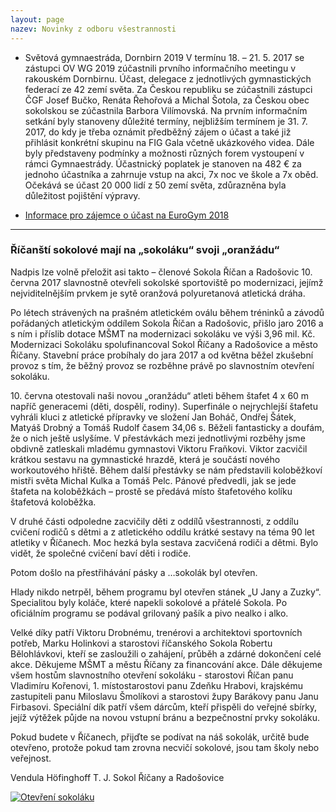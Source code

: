 ```yaml
---
layout: page
nazev: Novinky z odboru všestrannosti
---
```


* Světová gymnaestráda, Dornbirn 2019 V termínu 18. – 21. 5. 2017 se zástupci OV WG 2019 zúčastnili prvního informačního meetingu v rakouském Dornbirnu. Účast, delegace z jednotlivých gymnastických federací ze 42 zemí světa. Za Českou republiku se zúčastnili zástupci ČGF Josef Bučko, Renáta Řehořová a Michal Šotola, za Českou obec sokolskou se zúčastnila Barbora Vilímovská. Na prvním informačním setkání byly stanoveny důležité termíny, nejbližším termínem je 31. 7. 2017, do kdy je třeba oznámit předběžný zájem o účast a také již přihlásit konkrétní skupinu na FIG Gala včetně ukázkového videa. Dále byly představeny podmínky a možnosti různých forem vystoupení v rámci Gymnaestrády. Účastnický poplatek je stanoven na 482 € za jednoho účastníka a zahrnuje vstup na akci, 7x noc ve škole a 7x oběd. Očekává se účast 20 000 lidí z 50 zemí světa, zdůrazněna byla důležitost pojištění výpravy.

* [Informace pro zájemce o účast na EuroGym 2018](https://drive.google.com/open?id=0B0w6gDorCVUkMTRXanNXVEtYOVBwQng4VVd1VDdpcS1kQXI0)

---

### Říčanští sokolové mají na „sokoláku“ svoji „oranžádu“

Nadpis lze volně přeložit asi takto – členové Sokola Říčan a Radošovic 10. června 2017 slavnostně otevřeli sokolské sportoviště po modernizaci, jejímž nejviditelnějším prvkem je sytě oranžová polyuretanová atletická dráha.

Po létech strávených na prašném atletickém oválu během tréninků a závodů pořádaných atletickým oddílem Sokola Říčan a Radošovic, přišlo jaro 2016 a s ním i příslib dotace MŠMT na modernizaci sokoláku ve výši 3,96 mil. Kč. Modernizaci Sokoláku spolufinancoval Sokol Říčany a Radošovice a město Říčany. Stavební práce probíhaly do jara 2017 a od května běžel zkušební provoz s tím, že běžný provoz se rozběhne právě po slavnostním otevření sokoláku.

10\. června otestovali naši novou „oranžádu“ atleti během štafet 4 x 60 m napříč generacemi (děti, dospělí, rodiny). Superfinále o nejrychlejší štafetu vyhráli kluci z atletické přípravky ve složení Jan Boháč, Ondřej Šátek, Matyáš Drobný a Tomáš Rudolf časem 34,06 s. Běželi fantasticky a doufám, že o nich ještě uslyšíme. V přestávkách mezi jednotlivými rozběhy jsme obdivně zatleskali mladému gymnastovi Viktoru Fraňkovi. Viktor zacvičil krátkou sestavu na gymnastické hrazdě, která je součástí nového workoutového hřiště. Během další přestávky se nám představili koloběžkoví mistři světa Michal Kulka a Tomáš Pelc. Pánové předvedli, jak se jede štafeta na koloběžkách – prostě se předává místo štafetového kolíku štafetová koloběžka.

V druhé části odpoledne zacvičily děti z oddílů všestrannosti, z oddílu cvičení rodičů s dětmi a z atletického oddílu krátké sestavy na téma 90 let atletiky v Říčanech. Moc hezká byla sestava zacvičená rodiči a dětmi. Bylo vidět, že společné cvičení baví děti i rodiče.

Potom došlo na přestřihávání pásky a …sokolák byl otevřen.

Hlady nikdo netrpěl, během programu byl otevřen stánek „U Jany a Zuzky“. Specialitou byly koláče, které napekli sokolové a přátelé Sokola. Po oficiálním programu se podával grilovaný pašík a pivo nealko i alko.

Velké díky patří Viktoru Drobnému, trenérovi a architektovi sportovních potřeb, Marku Holinkovi a starostovi říčanského Sokola Robertu Bělohlávkovi, kteří se zasloužili o zahájení, průběh a zdárné dokončení celé akce. Děkujeme MŠMT a městu Říčany za financování akce. Dále děkujeme všem hostům slavnostního otevření sokoláku - starostovi Říčan panu Vladimíru Kořenovi, 1. místostarostovi panu Zdeňku Hrabovi, krajskému zastupiteli panu Miloslavu Šmolíkovi a starostovi župy Barákovy panu Janu Firbasovi. Speciální dík patří všem dárcům, kteří přispěli do veřejné sbírky, jejíž výtěžek půjde na novou vstupní bránu a bezpečnostní prvky sokoláku.

Pokud budete v Říčanech, přijďte se podívat na náš sokolák, určitě bude otevřeno, protože pokud tam zrovna necvičí sokolové, jsou tam školy nebo veřejnost.

Vendula Höfinghoff T. J. Sokol Říčany a Radošovice

[![Otevření sokoláku](https://lh3.googleusercontent.com/AgoWyadqsQq79GiMsgzmnQbHAckT4PWoeg-StsmvfvbFDrohdHr3rjUZ1uh2q_xQLKISSvqq0qB9CnH5OQ_K_H4MN3BBpd92qkBS4DAM_H0Y7VXpti2CXj4h4KuWty1UNvi1Hw)](https://photos.google.com/share/AF1QipP_8bV_FZTIIg89OvzHZ-N3daoiaZ7nqE2bin3V0YtuRPsbKhIPr0ncHVfLuKR4xA?key=d0RJd2RmUzFKUG5PYUhMNVFOX011UFVtbmhRekp3)

<!--

---

### Sportovec rok Kralup nad Vltavou 2016

Máme velikou radost a takto ji vyjádřily zúčastněné:
„Chtěly bychom touto cestou poděkovat všem, kteří nás  do ankety nominovali, a také za to, že  jsme nakonec mohly převzít diplom a krásné ceny na stupni vítězů za úžasné 1. MÍSTO za kategorii Trenér roku 2016 (tým cvičitelek dětských složek), a to přímo  z rukou Davida Svobody, olympijského vítěze v moderním  pětiboji z Londýna 2012. Moc si toho vážíme a jsme rády, že k nám  chodí  tolik dětí s nadšením a radostí cvičit. 

Mimochodem natáčení medailonku nebylo tak lehké,  jak se na první  pohled zdálo… zkuste si mluvit na kameru - a ještě k tomu plynule - po protančeném večeru  na šibřinkovém Námořnickém bále se sudem rumu :D. Ale i přes spánkový deficit jsme to jako správné  sokolky zvládly! 

Získaly jsme nejen 1. místo v kategorii Trenér roku, ale máme také určitý podíl na umístění  Kristýny Pakandlové ze skupiny sportovního aerobicu ATAK, Adély Kotoučové z moderního pětiboje a dvojčat Elišky a Lenky Čechurových, v současné době reprezentujících atletiku v Mladé Boleslavi – všechny jmenované totiž v dětství začínaly pravidelně cvičit v našem Sokole.
Takže je vidět, že chodit cvičit do Sokola je všestranně prospěšné.

Ještě  jednou tedy moc děkujeme VŠEM!! 

Vaše cvičitelky z T.J. Sokol Kralupy

(Petra, Anička a Helena)

[Fotky](https://goo.gl/photos/BRa4G4vN3fPbWeey7)

---

### Cesta zdraví – cvičební seminář v T.J. Sokol Kralupy

[Fotogalerie](https://goo.gl/photos/Fj8bYEUD5vVrPfkX6)

V sobotu 25. 3. 2017 se v kralupském Sokole uskutečnil seminář s názvem: CESTOU ZDRAVÍ pod vedením lektorek Niny a Hany Čechových. Seminář byl určen hlavně pro cvičitele našeho Sokola. Celkem nás bylo okolo 20 cvičitelek. Ale přítomny byly cvičenky i obdivovatelky jmenovaných lektorek.

Seminář byl rozdělen na několik částí; v první přednáškové části jsme byly seznámeny s problematikou horních končetin (karpální tunel) a následovaly preventivní cviky a cvičení.

Druhá část měla za cíl bolesti v bedrech a opět navazovaly zajímavé ukázky cviků s naším praktickým cvičením. 

Poslední dvě části měla v režii Hana Čechová, která nás teoreticky a částečně i prakticky seznámila s tzv. SPIRALS – CVIČENÍ NOVÉ DIMENZE. A přidala pestré kondiční cvičení s dlouhými tyčemi na hudbu, vhodné do každé hodiny sokolského cvičení.

Půldenní seminář byl pro kralupské cvičitelky velkým přínosem, dozvěděly jsme se spoustu novinek, ale i jednoduchých i účinných cviků, které se postupně jistě objeví v pravidelných hodinách v T. J. Sokol Kralupy.

Všem organizátorům, kteří se na semináři podíleli, patří velký dík.

Iveta Bendíková


---

### Šibřinky Kralupy nad Vltavou

Dne 4. března 2017  se v Kralupech nad Vltavou konaly tradiční sokolské šibřinky.Téma těch letošních
byl Námořnický bál aneb Sokol na vodě.

Sokolové pro plesové hosty, mezi nimiž převládali námořníci, piráti a mořské víly, připravili pestrý program.
Kromě volby nejlepších masek, fotokoutku s rekvizitami a fotografem to byla především taneční vystoupení,
která jsou oblíbenou součástí plesu. Na tanečním parketu se  mimo jiné předvedla sokolská omladina, seniorky  
a pozadu nezůstali ani sokolští muži. 

Ke skvělé atmosféře zcela určitě přispěla i kapela Globus Band  a vřelé publikum.

Za cvičitelky Bára Matesová

[Fotogalerie](https://goo.gl/photos/evXQ5U25YCZfpDKM9)

---

<a id="silvestrovsky-beh-2016"></a>Silvestrovský běh 2016 Lysá nad Labem – [pozvánka](https://drive.google.com/open?id=0B0w6gDorCVUkYWU4Y1QtemhWOGI1eEZPWWJ4ZzVadC1TUEZj), [výsledky](http://sokol-lysa.cz/soubory/Silvestr_2016_vysledky.pdf), [fotogalerie 1](http://lubonovacek.smugmug.com/Sports/Athletics/Silvestrovsky-beh-Lysa-2016/), [fotogalerie 2](http://www.sokol-lysa.cz//soubory/Silvestr_2016/index.htm).

---

[Úspěch Sokola Brandýs nad Labem na přeboru MTG malé oblasti](http://www.sokol.cz/sokol/index.php?action=zobrazdokument&typdok=2&iddok=3441)

-->